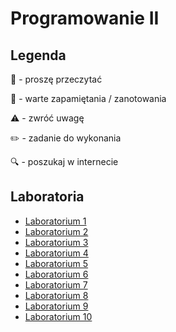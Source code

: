 # Programowanie II

## Legenda

📖 - proszę przeczytać

📝 - warte zapamiętania / zanotowania

⚠️ - zwróć uwagę

✏️ - zadanie do wykonania

🔍 - poszukaj w internecie

## Laboratoria
- [Laboratorium 1](lab1.md)
- [Laboratorium 2](lab2.md)
- [Laboratorium 3](lab3.md)
- [Laboratorium 4](lab4.md)
- [Laboratorium 5](lab5.md)
- [Laboratorium 6](lab6.md)
- [Laboratorium 7](lab7.md)
- [Laboratorium 8](lab8.md)
- [Laboratorium 9](lab9.md)
- [Laboratorium 10](lab10.md)
